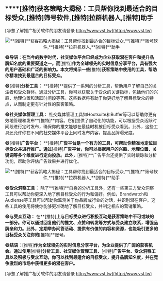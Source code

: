 ## ****[推特]**获客策略大揭秘：工具帮你找到最适合的目标受众,**[推特]**筛号软件,**[推特]**拉群机器人,**[推特]**助手**

[😍想了解推广相关软件的朋友请登录 http://www.vst.tw](http://www.vst.tw)

 <center><img src="https://vst.tw/MP4/tuiguang/png/8.png" alt="**[推特]**获客策略大揭秘：工具帮你找到最适合的目标受众,**[推特]**筛号软件,**[推特]**拉群机器人,**[推特]**助手"></center>

**😄导语：在当今的数字时代，社交媒体平台已经成为企业获取潜在客户和提升品牌知名度的重要渠道之一。而**[推特]**作为全球领先的实时信息分享平台，具有强大的用户基础和广泛的影响力。本文将揭示一些**[推特]**获客策略中使用的工具，帮助你精准找到最适合的目标受众。**

**😄**[推特]**分析工具：**
**[推特]**提供了一系列的分析工具，帮助用户了解自己的关注者和受众群体。通过分析工具，你可以获取关于受众的关键指标，包括他们的兴趣、地理位置和活跃时间段等等。这些数据将有助于你更好地了解目标受众的特点，从而制定更有针对性的获客策略。

**😄社交媒体管理工具：**
社交媒体管理工具如Hootsuite和Buffer等可以帮助你更有效地管理和发布**[推特]**内容。它们提供了自动化的功能，可以根据受众活跃时间段进行定时发布，确保你的推文能够在最佳时机被目标受众看到。此外，这些工具还允许你在不同的社交媒体平台上同时发布内容，提高品牌曝光度。

**😄**[推特]**广告平台：**
**[推特]**广告平台是一个有力的工具，可帮助你精准地定位目标受众并进行推广。通过**[推特]**广告平台，你可以根据用户的兴趣、地理位置、关键词等多个维度进行定向投放。此外，**[推特]**广告平台还提供了实时跟踪和分析功能，帮助你评估广告效果并进行优化。

 <center><img src="https://vst.tw/MP4/tuiguang/png/4.png" alt="**[推特]**获客策略大揭秘：工具帮你找到最适合的目标受众,**[推特]**筛号软件,**[推特]**拉群机器人,**[推特]**助手"></center>

**😄受众洞察工具：**
除了**[推特]**自身的分析工具外，还有一些第三方受众洞察工具可以帮助你更深入地了解目标受众的行为和偏好。例如，Brandwatch和Audiense等工具可以帮助你监测关于你品牌或行业的对话，并识别潜在客户。这些工具的使用将使你能够更准确地了解目标受众，并制定相应的营销策略。

**😄与受众互动：**
在**[推特]**上与目标受众进行积极互动是获客策略中不可或缺的一部分。你可以通过回复他们的推文、点赞和转发等方式与受众建立联系，增强品牌亲和力。此外，定期举办问答活动、提供有价值的内容和资源，也能吸引更多的目标受众关注你的**[推特]**账号。

**😄结语：**[推特]**作为全球领先的实时信息分享平台，为企业提供了广阔的获客机会。通过使用**[推特]**分析工具、社交媒体管理工具、**[推特]**广告平台、受众洞察工具以及积极与受众互动，你可以找到最适合的目标受众，提升品牌知名度，并在竞争激烈的市场中获得更多的潜在客户。**

[😍想了解推广相关软件的朋友请登录 http://www.vst.tw](http://www.vst.tw)



